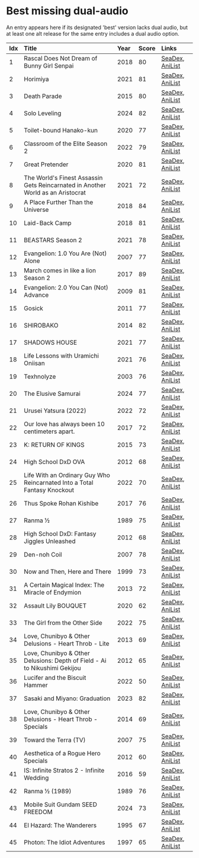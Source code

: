 # Best missing dual-audio

An entry appears here if its designated 'best' version lacks dual audio, but at least one alt release for the same entry includes a dual audio option.


| Idx | Title                                                                           | Year | Score | Links                                                                              |
| :---| :-------------------------------------------------------------------------------| :----| :-----| :----------------------------------------------------------------------------------|
| 1   | Rascal Does Not Dream of Bunny Girl Senpai                                      | 2018 | 80    | [SeaDex](https://releases.moe/101291/), [AniList](https://anilist.co/anime/101291) |
| 2   | Horimiya                                                                        | 2021 | 81    | [SeaDex](https://releases.moe/124080/), [AniList](https://anilist.co/anime/124080) |
| 3   | Death Parade                                                                    | 2015 | 80    | [SeaDex](https://releases.moe/20931/), [AniList](https://anilist.co/anime/20931)   |
| 4   | Solo Leveling                                                                   | 2024 | 82    | [SeaDex](https://releases.moe/151807/), [AniList](https://anilist.co/anime/151807) |
| 5   | Toilet-bound Hanako-kun                                                         | 2020 | 77    | [SeaDex](https://releases.moe/108463/), [AniList](https://anilist.co/anime/108463) |
| 6   | Classroom of the Elite Season 2                                                 | 2022 | 79    | [SeaDex](https://releases.moe/145545/), [AniList](https://anilist.co/anime/145545) |
| 7   | Great Pretender                                                                 | 2020 | 81    | [SeaDex](https://releases.moe/110349/), [AniList](https://anilist.co/anime/110349) |
| 8   | The World's Finest Assassin Gets Reincarnated in Another World as an Aristocrat | 2021 | 72    | [SeaDex](https://releases.moe/129898/), [AniList](https://anilist.co/anime/129898) |
| 9   | A Place Further Than the Universe                                               | 2018 | 84    | [SeaDex](https://releases.moe/99426/), [AniList](https://anilist.co/anime/99426)   |
| 10  | Laid-Back Camp                                                                  | 2018 | 81    | [SeaDex](https://releases.moe/98444/), [AniList](https://anilist.co/anime/98444)   |
| 11  | BEASTARS Season 2                                                               | 2021 | 78    | [SeaDex](https://releases.moe/114194/), [AniList](https://anilist.co/anime/114194) |
| 12  | Evangelion: 1.0 You Are (Not) Alone                                             | 2007 | 77    | [SeaDex](https://releases.moe/2759/), [AniList](https://anilist.co/anime/2759)     |
| 13  | March comes in like a lion Season 2                                             | 2017 | 89    | [SeaDex](https://releases.moe/98478/), [AniList](https://anilist.co/anime/98478)   |
| 14  | Evangelion: 2.0 You Can (Not) Advance                                           | 2009 | 81    | [SeaDex](https://releases.moe/3784/), [AniList](https://anilist.co/anime/3784)     |
| 15  | Gosick                                                                          | 2011 | 77    | [SeaDex](https://releases.moe/8425/), [AniList](https://anilist.co/anime/8425)     |
| 16  | SHIROBAKO                                                                       | 2014 | 82    | [SeaDex](https://releases.moe/20812/), [AniList](https://anilist.co/anime/20812)   |
| 17  | SHADOWS HOUSE                                                                   | 2021 | 77    | [SeaDex](https://releases.moe/125038/), [AniList](https://anilist.co/anime/125038) |
| 18  | Life Lessons with Uramichi Oniisan                                              | 2021 | 76    | [SeaDex](https://releases.moe/112802/), [AniList](https://anilist.co/anime/112802) |
| 19  | Texhnolyze                                                                      | 2003 | 76    | [SeaDex](https://releases.moe/26/), [AniList](https://anilist.co/anime/26)         |
| 20  | The Elusive Samurai                                                             | 2024 | 77    | [SeaDex](https://releases.moe/162896/), [AniList](https://anilist.co/anime/162896) |
| 21  | Urusei Yatsura (2022)                                                           | 2022 | 72    | [SeaDex](https://releases.moe/143277/), [AniList](https://anilist.co/anime/143277) |
| 22  | Our love has always been 10 centimeters apart.                                  | 2017 | 72    | [SeaDex](https://releases.moe/98977/), [AniList](https://anilist.co/anime/98977)   |
| 23  | K: RETURN OF KINGS                                                              | 2015 | 73    | [SeaDex](https://releases.moe/20913/), [AniList](https://anilist.co/anime/20913)   |
| 24  | High School DxD OVA                                                             | 2012 | 68    | [SeaDex](https://releases.moe/12729/), [AniList](https://anilist.co/anime/12729)   |
| 25  | Life With an Ordinary Guy Who Reincarnated Into a Total Fantasy Knockout        | 2022 | 70    | [SeaDex](https://releases.moe/134252/), [AniList](https://anilist.co/anime/134252) |
| 26  | Thus Spoke Rohan Kishibe                                                        | 2017 | 76    | [SeaDex](https://releases.moe/21778/), [AniList](https://anilist.co/anime/21778)   |
| 27  | Ranma ½                                                                         | 1989 | 75    | [SeaDex](https://releases.moe/210/), [AniList](https://anilist.co/anime/210)       |
| 28  | High School DxD: Fantasy Jiggles Unleashed                                      | 2012 | 68    | [SeaDex](https://releases.moe/13357/), [AniList](https://anilist.co/anime/13357)   |
| 29  | Den-noh Coil                                                                    | 2007 | 78    | [SeaDex](https://releases.moe/2164/), [AniList](https://anilist.co/anime/2164)     |
| 30  | Now and Then, Here and There                                                    | 1999 | 73    | [SeaDex](https://releases.moe/160/), [AniList](https://anilist.co/anime/160)       |
| 31  | A Certain Magical Index: The Miracle of Endymion                                | 2013 | 72    | [SeaDex](https://releases.moe/11743/), [AniList](https://anilist.co/anime/11743)   |
| 32  | Assault Lily BOUQUET                                                            | 2020 | 62    | [SeaDex](https://releases.moe/112479/), [AniList](https://anilist.co/anime/112479) |
| 33  | The Girl from the Other Side                                                    | 2022 | 75    | [SeaDex](https://releases.moe/130550/), [AniList](https://anilist.co/anime/130550) |
| 34  | Love, Chunibyo & Other Delusions - Heart Throb - Lite                           | 2013 | 69    | [SeaDex](https://releases.moe/20582/), [AniList](https://anilist.co/anime/20582)   |
| 35  | Love, Chunibyo & Other Delusions: Depth of Field - Ai to Nikushimi Gekijou      | 2012 | 65    | [SeaDex](https://releases.moe/15879/), [AniList](https://anilist.co/anime/15879)   |
| 36  | Lucifer and the Biscuit Hammer                                                  | 2022 | 50    | [SeaDex](https://releases.moe/144323/), [AniList](https://anilist.co/anime/144323) |
| 37  | Sasaki and Miyano: Graduation                                                   | 2023 | 82    | [SeaDex](https://releases.moe/146743/), [AniList](https://anilist.co/anime/146743) |
| 38  | Love, Chunibyo & Other Delusions - Heart Throb - Specials                       | 2014 | 69    | [SeaDex](https://releases.moe/20777/), [AniList](https://anilist.co/anime/20777)   |
| 39  | Toward the Terra (TV)                                                           | 2007 | 75    | [SeaDex](https://releases.moe/2158/), [AniList](https://anilist.co/anime/2158)     |
| 40  | Aesthetica of a Rogue Hero Specials                                             | 2012 | 60    | [SeaDex](https://releases.moe/15729/), [AniList](https://anilist.co/anime/15729)   |
| 41  | IS: Infinite Stratos 2 - Infinite Wedding                                       | 2016 | 59    | [SeaDex](https://releases.moe/98860/), [AniList](https://anilist.co/anime/98860)   |
| 42  | Ranma ½ (1989)                                                                  | 1989 | 76    | [SeaDex](https://releases.moe/149939/), [AniList](https://anilist.co/anime/149939) |
| 43  | Mobile Suit Gundam SEED FREEDOM                                                 | 2024 | 73    | [SeaDex](https://releases.moe/134761/), [AniList](https://anilist.co/anime/134761) |
| 44  | El Hazard: The Wanderers                                                        | 1995 | 67    | [SeaDex](https://releases.moe/116/), [AniList](https://anilist.co/anime/116)       |
| 45  | Photon: The Idiot Adventures                                                    | 1997 | 65    | [SeaDex](https://releases.moe/1944/), [AniList](https://anilist.co/anime/1944)     |